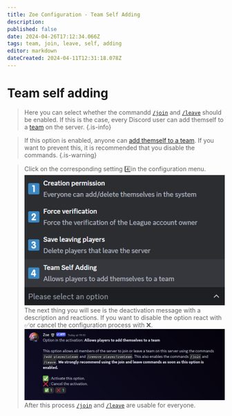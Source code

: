 ```yaml
---
title: Zoe Configuration - Team Self Adding
description: 
published: false
date: 2024-04-26T17:12:34.066Z
tags: team, join, leave, self, adding
editor: markdown
dateCreated: 2024-04-11T12:31:18.078Z
---
```


# Team self adding

>Here you can select whether the commandd [`/join`](/en/commands/team/join/) and [`/leave`](/en/commands/team/leave/) should be enabled. If this is the case, every Discord user can add themself to a [team](/en/terms/team) on the server.
>{.is-info}

>If this option is enabled, anyone can [add themself to a team](/en/commands/team/join). If you want to prevent this, it is recommended that you disable the commands.
>{.is-warning}

> Click on the corresponding setting :four:in the configuration menu.
![](/en_/en_config_team_selfadding_1.png) <br>
>The next thing you will see is the deactivation message with a description and reactions.
> If you want to disable the option react with :white_check_mark:or cancel the configuration process with :x:. 
![](/en_/en_config_team_selfadding_2.png) <br>
After this process [`/join`](/en/commands/team/join/) and [`/leave`](/en/commands/team/leave/) are usable for everyone.